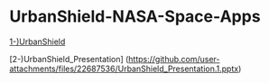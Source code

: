 # UrbanShield-NASA-Space-Apps
[1-)UrbanShield](https://github.com/user-attachments/files/22686754/proje.docx)

[2-)UrbanShield_Presentation]
(https://github.com/user-attachments/files/22687536/UrbanShield_Presentation.1.pptx)

